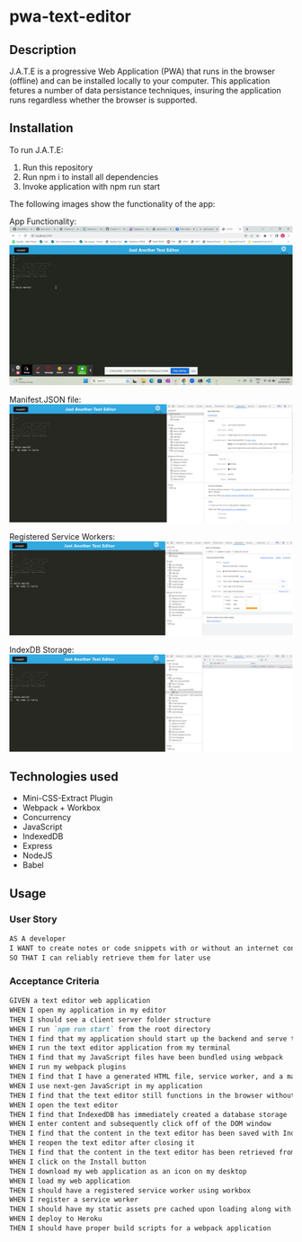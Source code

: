 # pwa-text-editor

## Description

J.A.T.E is a progressive Web Application (PWA) that runs in the browser (offline) and can be installed locally to your computer. This application fetures a number of data persistance techniques, insuring the application runs regardless whether the browser is supported.

## Installation

To run J.A.T.E:

1. Run this repository
2. Run npm i to install all dependencies
3. Invoke application with npm run start

The following images show the functionality of the app:

App Functionality:
![Alt text](<Assets/App Functionality.gif>)

Manifest.JSON file:
![Alt text](Assets/Manifest.json.png)

Registered Service Workers:
![Alt text](<Assets/Service Workers.png>)

IndexDB Storage:
![Alt text](Assets/IndexDB.png)

## Technologies used

- Mini-CSS-Extract Plugin
- Webpack + Workbox
- Concurrency
- JavaScript
- IndexedDB
- Express
- NodeJS
- Babel

## Usage

### User Story

```md
AS A developer
I WANT to create notes or code snippets with or without an internet connection
SO THAT I can reliably retrieve them for later use
```

### Acceptance Criteria

```md
GIVEN a text editor web application
WHEN I open my application in my editor
THEN I should see a client server folder structure
WHEN I run `npm run start` from the root directory
THEN I find that my application should start up the backend and serve the client
WHEN I run the text editor application from my terminal
THEN I find that my JavaScript files have been bundled using webpack
WHEN I run my webpack plugins
THEN I find that I have a generated HTML file, service worker, and a manifest file
WHEN I use next-gen JavaScript in my application
THEN I find that the text editor still functions in the browser without errors
WHEN I open the text editor
THEN I find that IndexedDB has immediately created a database storage
WHEN I enter content and subsequently click off of the DOM window
THEN I find that the content in the text editor has been saved with IndexedDB
WHEN I reopen the text editor after closing it
THEN I find that the content in the text editor has been retrieved from our IndexedDB
WHEN I click on the Install button
THEN I download my web application as an icon on my desktop
WHEN I load my web application
THEN I should have a registered service worker using workbox
WHEN I register a service worker
THEN I should have my static assets pre cached upon loading along with subsequent pages and static assets
WHEN I deploy to Heroku
THEN I should have proper build scripts for a webpack application
```
